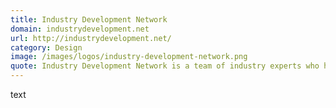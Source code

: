 ```yaml
---
title: Industry Development Network
domain: industrydevelopment.net
url: http://industrydevelopment.net/
category: Design
image: /images/logos/industry-development-network.png
quote: Industry Development Network is a team of industry experts who have been a part of hundreds of new product introductions and technocommercial successes in the marketplace.
---
```


text